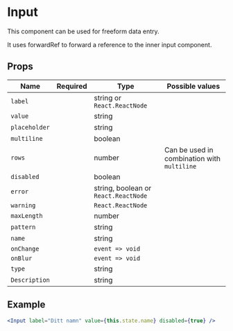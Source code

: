 # Input

This component can be used for freeform data entry.

It uses forwardRef to forward a reference to the inner input component.

## Props

| Name          | Required | Type                                 | Possible values                             |
| ------------- | -------- | ------------------------------------ | ------------------------------------------- |
| `label`       |          | string or `React.ReactNode`          |                                             |
| `value`       |          | string                               |                                             |
| `placeholder` |          | string                               |                                             |
| `multiline`   |          | boolean                              |                                             |
| `rows`        |          | number                               | Can be used in combination with `multiline` |
| `disabled`    |          | boolean                              |                                             |
| `error`       |          | string, boolean or `React.ReactNode` |                                             |
| `warning`     |          | `React.ReactNode`                    |                                             |
| `maxLength`   |          | number                               |                                             |
| `pattern`     |          | string                               |                                             |
| `name`        |          | string                               |                                             |
| `onChange`    |          | `event => void`                      |                                             |
| `onBlur`      |          | `event => void`                      |                                             |
| `type`        |          | string                               |                                             |
| `Description` |          | string                               |                                             |

## Example

```jsx
<Input label="Ditt namn" value={this.state.name} disabled={true} />
```
